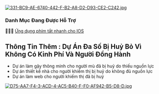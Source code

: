 [![331-BC9-AE-6740-442-F-B2-A8-D2-D93-CE2-C242.jpg](https://i.postimg.cc/rwb53pVK/331-BC9-AE-6740-442-F-B2-A8-D2-D93-CE2-C242.jpg)](https://postimg.cc/xXvkbnb2)
### Danh Mục Đang Được Hỗ Trợ


🧑‍🦯🌱 [Ứng dụng phím tắt nhanh cho IOS](https://github.com/vuminhngocpt/App-ho-tro-nguoi-khiem-thi)

## Thông Tin Thêm : Dự Án Đa Số  Bị Huỷ Bỏ Vì Không Có Kinh Phí Và Người Đồng Hành 

   - Dự án làm gậy thông minh cho người mù đã bị huỷ do thiếu nguồn lực
   - Dự án thiết kế nhà cho người khiếm thị bị huỷ do không đủ nguồn lực 
   - Dự án làm web cho người khiếm thị đã bị huỷ 

[![D75-AA7-F4-3-ACD-4-AC5-B40-F-F0-AF942-B5-D8-D.jpg](https://i.postimg.cc/s2PHrLnF/D75-AA7-F4-3-ACD-4-AC5-B40-F-F0-AF942-B5-D8-D.jpg)](https://postimg.cc/nszGK3bT)